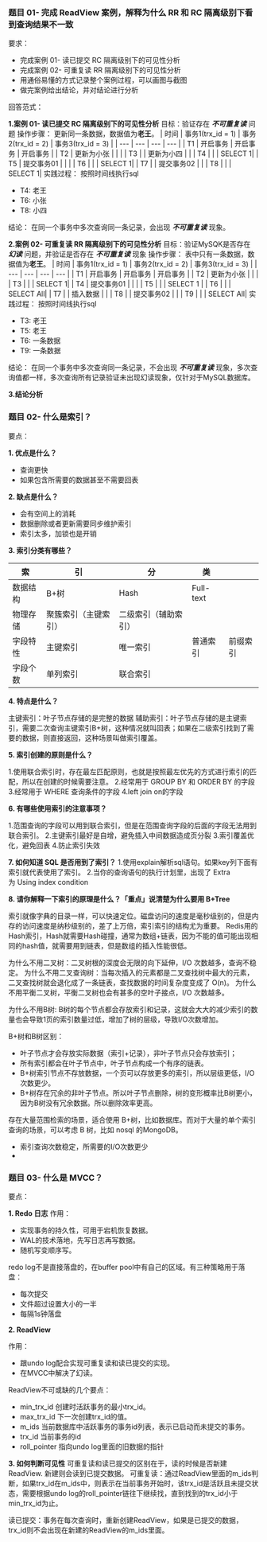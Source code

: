 
### 题目 01- 完成 ReadView 案例，解释为什么 RR 和 RC 隔离级别下看到查询结果不一致
要求：

* 完成案例 01- 读已提交 RC 隔离级别下的可见性分析
* 完成案例 02- 可重复读 RR 隔离级别下的可见性分析
* 用通俗易懂的方式记录整个案例过程，可以画图与截图
* 做完案例给出结论，并对结论进行分析

回答范式：

**1.案例 01- 读已提交 RC 隔离级别下的可见性分析**
目标：验证存在 ***不可重复读***  问题
操作步骤：
更新同一条数据，数据值为**老王**。
| 时间 | 事务1(trx_id = 1) | 事务2(trx_id = 2) | 事务3(trx_id = 3) |
| --- | --- | --- | --- |
| T1 | 开启事务 | 开启事务  | 开启事务  |
| T2 | 更新为小张 |  |  |
| T3 |  | 更新为小四 |  |
| T4 |  |  | SELECT 1|
| T5 | 提交事务01 |  |  |
| T6 |  |  | SELECT 1|
| T7 |  | 提交事务02 |  |
| T8 |  |  | SELECT 1|
实践过程：
按照时间线执行sql
* T4: 老王
* T6: 小张
* T8: 小四

结论：
在同一个事务中多次查询同一条记录，会出现 ***不可重复读*** 现象。

**2.案例 02- 可重复读 RR 隔离级别下的可见性分析**
目标：验证MySQK是否存在 ***幻读***  问题，并验证是否存在 ***不可重复读*** 现象
操作步骤：
表中只有一条数据，数据值为**老王**。
| 时间 | 事务1(trx_id = 1) | 事务2(trx_id = 2) | 事务3(trx_id = 3) |
| --- | --- | --- | --- |
| T1 | 开启事务 | 开启事务  | 开启事务  |
| T2 | 更新为小张 |  |  |
| T3 |  |  |  SELECT 1|
| T4 | 提交事务01 |  |  |
| T5 |  |  | SELECT 1 |
| T6 |  |  | SELECT All|
| T7 |  | 插入数据 |  |
| T8 |  | 提交事务02 |  |
| T9 |  |  | SELECT All|
实践过程：
按照时间线执行sql
* T3: 老王
* T5: 老王
* T6: 一条数据
* T9: 一条数据

结论：
在同一个事务中多次查询同一条记录，不会出现 ***不可重复读*** 现象，多次查询值都一样，多次查询所有记录验证未出现幻读现象，仅针对于MySQL数据库。


**3.结论分析**

### 题目 02- 什么是索引？
要点：

**1. 优点是什么？**

* 查询更快
* 如果包含所需要的数据甚至不需要回表

**2. 缺点是什么？**

* 会有空间上的消耗
* 数据删除或者更新需要同步维护索引
* 索引太多，加锁也是开销

**3. 索引分类有哪些？**

| 索 | 引 | 分 | 类 | |
| --- | --- | --- | --- | --- |
| 数据结构 | B+树 | Hash | Full-text | |
| 物理存储 | 聚簇索引（主键索引） | 二级索引（辅助索引） |  | |
| 字段特性 | 主键索引 | 唯一索引 | 普通索引 | 前缀索引 |
| 字段个数 | 单列索引 | 联合索引 |  | |
**4. 特点是什么？**

主键索引：叶子节点存储的是完整的数据
辅助索引：叶子节点存储的是主键索引，需要二次查询主键索引B+树，这种情况就叫回表；如果在二级索引找到了需要的数据，则直接返回，这种场景叫做索引覆盖。

**5. 索引创建的原则是什么？**

1.使用联合索引时，存在最左匹配原则，也就是按照最左优先的方式进行索引的匹配，所以在创建的时候需要注意。
2.经常用于 GROUP BY 和 ORDER BY 的字段
3.经常用于 WHERE 查询条件的字段
4.left join on的字段


**6. 有哪些使用索引的注意事项？**

1.范围查询的字段可以用到联合索引，但是在范围查询字段的后面的字段无法用到联合索引。
2.主键索引最好是自增，避免插入中间数据造成页分裂
3.索引覆盖优化，避免回表
4.防止索引失效

**7. 如何知道 SQL 是否用到了索引？**
1.使用explain解析sql语句。如果key列下面有索引就代表使用了索引。
2.当你的查询语句的执行计划里，出现了 Extra 为 Using index condition

**8. 请你解释一下索引的原理是什么？「重点」说清楚为什么要用 B+Tree**

索引就像字典的目录一样，可以快速定位。磁盘访问的速度是毫秒级别的，但是内存的访问速度是纳秒级别的，差了上万倍，索引索引的结构尤为重要。
Redis用的Hash索引，Hash就需要Hash碰撞，通常为数组+链表，因为不能的值可能出现相同的hash值，就需要用到链表，但是数组的插入性能很低。

为什么不用二叉树：二叉树根的深度会无限的向下延伸，I/O 次数越多，查询不稳定。
为什么不用二叉查询树：当每次插入的元素都是二叉查找树中最大的元素，二叉查找树就会退化成了一条链表，查找数据的时间复杂度变成了 O(n)。
为什么不用平衡二叉树，平衡二叉树也会有甚多的空叶子接点，I/O 次数越多。

为什么不用B树: B树的每个节点都会存放索引和记录，这就会大大的减少索引的数量也会导致1页的索引数量过低，增加了树的层级，导致I/O次数增加。

B+树和B树区别：

* 叶子节点才会存放实际数据（索引+记录），非叶子节点只会存放索引；
* 所有索引都会在叶子节点中，叶子节点构成一个有序的链表。
* B+树索引节点不存放数据，一个页可以存放更多的索引，所以层级更低，I/O次数更少。
* B+树存在冗余的非叶子节点。所以叶子节点删除，树的变形概率比B树更小，因为B树没有冗余数据。所以删除效率更高。



存在大量范围检索的场景，适合使用 B+树，比如数据库。而对于大量的单个索引查询的场景，可以考虑 B 树，比如 nosql 的MongoDB。

- 索引查询次数稳定，所需要的I/O次数更少
-

### 题目 03- 什么是 MVCC？
要点：

**1. Redo 日志**
作用：

* 实现事务的持久性，可用于宕机恢复数据。
* WAL的技术落地，先写日志再写数据。
* 随机写变顺序写。

redo log不是直接落盘的，在buffer pool中有自己的区域。有三种策略用于落盘：

* 每次提交
* 文件超过设置大小的一半
* 每隔1s钟落盘

**2. ReadView**

作用：
* 跟undo log配合实现可重复读和读已提交的实现。
* 在MVCC中解决了幻读。


ReadView不可或缺的几个要点：
- min_trx_id 创建时活跃事务的最小trx_id。
- max_trx_id 下一次创建trx_id的值。
- m_ids 当前数据库中活跃事务的事务id列表，表示已启动而未提交的事务。
- trx_id 当前事务的id
- roll_pointer 指向undo log里面的旧数据的指针



**3. 如何判断可见性**
可重复读和读已提交的区别在于，读的时候是否新建ReadView. 新建则会读到已提交数据。
可重复读：通过ReadView里面的m_ids判断，如果trx_id在m_ids中，则表示在当前事务开始时，该trx_id是活跃且未提交状态，需要根据undo log的roll_pointer链往下继续找，直到找到的trx_id小于min_trx_id为止。

读已提交：事务在每次查询时，重新创建ReadView，如果是已提交的数据，trx_id则不会出现在新建的ReadView的m_ids里面。